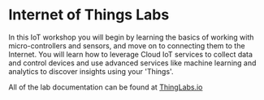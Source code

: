 # Internet of Things Labs
In this IoT workshop you will begin by learning the basics of working with micro-controllers and sensors, and move on to connecting them to the Internet. You will learn how to leverage Cloud IoT services to collect data and control devices and use advanced services like machine learning and analytics to discover insights using your 'Things'. 

All of the lab documentation can be found at [ThingLabs.io](http://www.thinglabs.io)